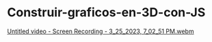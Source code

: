 # Construir-graficos-en-3D-con-JS
[Untitled video - Screen Recording - 3_25_2023, 7_02_51 PM.webm](https://user-images.githubusercontent.com/11024621/227749873-dcc44a57-15e7-4442-a407-30b35a07ab32.webm)

